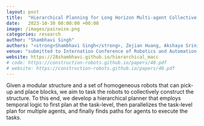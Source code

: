 ```yaml
---
layout: post
title:  "Hierarchical Planning for Long Horizon Multi-agent Collective Construction"
date:   2023-10-30 00:00:00 +00:00
image: /images/pairwise.png
categories: research
author: "Shambhavi Singh"
authors: "<strong>Shambhavi Singh</strong>, Zejian Huang, Akshaya Srinivasan, Geordan Gutow, Bhaskar Vundurthy and Howie Choset"
venue: "submitted to Internation Conference of Robotics and Automation, Tokyo, Japan"
website: https://28shambhavi.github.io/hierarchical_macc
# code: https://construction-robots.github.io/papers/40.pdf
# website: https://construction-robots.github.io/papers/40.pdf
---
```

Given a modular structure and a set of homogeneous robots that can pick-up and place blocks, we aim to task the robots to collectively construct the structure. To this end, we develop a hierarchical planner that employs temporal logic to first plan at the task-level, then parallelizes the task-level plan for multiple agents, and finally finds paths for agents to execute the tasks. 